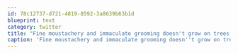 ```yaml
---
id: 78c12737-d721-4819-8592-3a8639b63b1d
blueprint: text
category: twitter
title: "Fine moustachery and immaculate grooming doesn't grow on trees. Pls donate to #Movember: http://ca.movember.com/mospace/783606/"
caption: 'Fine moustachery and immaculate grooming doesn''t grow on trees. Pls donate to <span class="hashtag hashtag_local">#<a href="http://tweettemp.darylchymko.ca/?tag=movember">Movember</a>: http://ca.movember.com/mospace/783606/'
---
```

